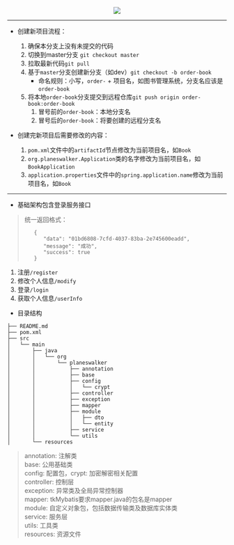<p align="center">
    <a href="https://github.com/Planeswalker23/Windfall" target="_blank">
        <img src="https://img-blog.csdnimg.cn/20191031212931584.png" width=""/>
    </a>
</p>

---
- 创建新项目流程：
    1. 确保本分支上没有未提交的代码
    2. 切换到master分支 `git checkout master`
    3. 拉取最新代码`git pull`
    4. 基于`master`分支创建新分支（如dev）`git checkout -b order-book`
        - 命名规则：小写，`order-` + 项目名，如图书管理系统，分支名应该是`order-book`
    5. 将本地`order-book`分支提交到远程仓库`git push origin order-book:order-book`
        1. 冒号前的`order-book`：本地分支名
        2. 冒号后的`order-book`：将要创建的远程分支名
        
- 创建完新项目后需要修改的内容：
    1. `pom.xml`文件中的`artifactId`节点修改为当前项目名，如`Book`
    2. `org.planeswalker.Application`类的名字修改为当前项目名，如`BookApplication`
    3. `application.properties`文件中的`spring.application.name`修改为当前项目名，如`Book`
---
- 基础架构包含登录服务接口
> 统一返回格式：
> ```
>    {
>       "data": "01bd6808-7cfd-4037-83ba-2e745600eadd",
>       "message": "成功",
>       "success": true
>    }
> ```

1. 注册`/register`
2. 修改个人信息`/modify`
3. 登录`/login`
3. 获取个人信息`/userInfo`

- 目录结构
```
├── README.md
├── pom.xml
├── src
│   └── main
│       ├── java
│       │   └── org
│       │       └── planeswalker
│       │           ├── annotation
│       │           ├── base
│       │           ├── config
│       │           │   └── crypt
│       │           ├── controller
│       │           ├── exception
│       │           ├── mapper
│       │           ├── module
│       │           │   ├── dto
│       │           │   └── entity
│       │           ├── service
│       │           └── utils
│       └── resources
```

> annotation: 注解类<br>
> base: 公用基础类<br>
> config: 配置包，crypt: 加密解密相关配置<br>
> controller: 控制层<br>
> exception: 异常类及全局异常控制器<br>
> mapper: tkMybatis要求mapper.java的包名是mapper<br>
> module: 自定义对象包，包括数据传输类及数据库实体类<br>
> service: 服务层<br>
> utils: 工具类<br>
> resources: 资源文件<br>